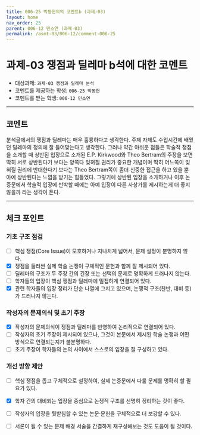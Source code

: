 ```yaml
---
title: 006-25 박동현의의 코멘트b (과제-03) 
layout: home
nav_order: 25
parent: 006-12 민소연 (과제-03)
permalink: /asmt-03/006-12/comment-006-25
---
```


# 과제-03 쟁점과 딜레마 b석에 대한 코멘트

- 대상과제: `과제-03 쟁점과 딜레마 분석`
- 코멘트를 제공하는 학생: `006-25 박동현` 
- 코멘트를 받는 학생: `006-12 민소연` 

---

## 코멘트

분석글에서의 쟁점과 딜레마는 매우 훌륭하다고 생각한다. 주제 자체도 수업시간에 배웠던 딜레마의 정의에 잘 들어맞는다고 생각한다. 그러나 약간 아쉬운 점들은 학술적 쟁점을 소개할 때 상반된 입장으로 소개된 E.P. Kirkwood와 Theo Bertram의 주장을 보면 딱히 서로 상반된다기 보다는 양쪽다 잊혀질 권리가 중요한 개념이며 딱히 어느쪽이 잊혀질 권리에 반대한다기 보다는 Theo Bertram쪽이 좀더 신중한 접근을 하고 있을 뿐 아예 상반된다는 느낌을 받기는 힘들었다. 그렇기에 상반된 입장을 소개하거나 이후 논증문에서 학술적 입장에 반박할 때에는 아예 입장이 다른 사상가를 제시하는게 더 좋지 않을까 라는 생각이 든다.

---

## 체크 포인트

### **기초 구조 점검**
- [ ] 핵심 쟁점(Core Issue)이 모호하거나 지나치게 넓어서, 문제 설정이 분명하지 않다.
- [x] 쟁점을 둘러싼 실제 학술 논쟁이 구체적인 문헌과 함께 잘 제시되어 있다.
- [ ] 딜레마의 구조가 두 주장 간의 긴장 또는 선택의 문제로 명확하게 드러나지 않는다.
- [ ] 학자들의 입장이 핵심 쟁점과 딜레마에 밀접하게 연결되어 있다.
- [x] 관련 학자들의 입장 정리가 단순 나열에 그치고 있으며, 논쟁적 구조(찬반, 대비 등)가 드러나지 않는다.

### **작성자의 문제의식 및 초기 주장**
- [x] 작성자의 문제의식이 쟁점과 딜레마를 반영하여 논리적으로 연결되어 있다.
- [ ] 작성자의 초기 주장이 제시되어 있으나, 그것이 본문에서 제시된 학술 논쟁과 어떤 방식으로 연결되는지가 불분명하다.
- [ ] 초기 주장이 학자들의 논의 사이에서 스스로의 입장을 잘 구성하고 있다.

### **개선 방향 제안**
- [ ] 핵심 쟁점을 좁고 구체적으로 설정하여, 실제 논증문에서 다룰 문제를 명확히 할 필요가 있다.
- [x] 학자 간의 대비되는 입장을 중심으로 논쟁적 구조를 선명히 정리하는 것이 좋다.
- [ ] 작성자의 입장을 뒷받침할 수 있는 논문·문헌을 구체적으로 더 보강할 수 있다.
- [ ] 서론이 될 수 있는 문제 배경 서술을 간결하게 재구성해보는 것도 도움이 될 것이다.

